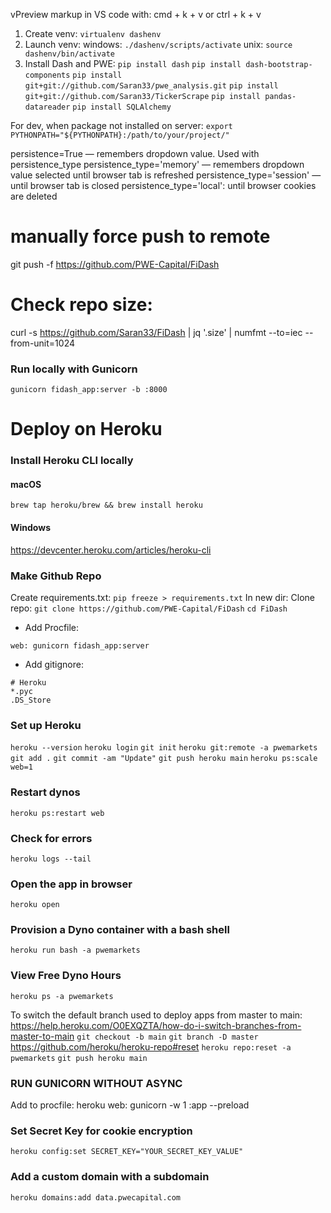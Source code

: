 vPreview markup in VS code with:
cmd + k + v
or
ctrl + k + v

1. Create venv:
`virtualenv dashenv`
2. Launch venv:
windows:
`./dashenv/scripts/activate`
unix:
`source dashenv/bin/activate`
3. Install Dash and PWE:
`pip install dash`
`pip install dash-bootstrap-components`
`pip install git+git://github.com/Saran33/pwe_analysis.git`
`pip install git+git://github.com/Saran33/TickerScrape`
`pip install pandas-datareader`
`pip install SQLAlchemy`

For dev, when package not installed on server:
`export PYTHONPATH="${PYTHONPATH}:/path/to/your/project/"`

persistence=True — remembers dropdown value. Used with persistence_type
persistence_type='memory'  — remembers dropdown value selected until browser tab is refreshed
persistence_type='session' — until browser tab is closed
persistence_type='local': until browser cookies are deleted

# manually force push to remote
git push -f https://github.com/PWE-Capital/FiDash


# Check repo size:
curl -s https://github.com/Saran33/FiDash | jq '.size' | numfmt --to=iec --from-unit=1024

### Run locally with Gunicorn
`gunicorn fidash_app:server -b :8000`

# Deploy on Heroku
### Install Heroku CLI locally
#### macOS
`brew tap heroku/brew && brew install heroku`
#### Windows
https://devcenter.heroku.com/articles/heroku-cli

### Make Github Repo
Create requirements.txt:
`pip freeze > requirements.txt`
In new dir:
Clone repo:
`git clone https://github.com/PWE-Capital/FiDash`
`cd FiDash`
- Add Procfile:
```zzh
web: gunicorn fidash_app:server
```
- Add gitignore:
```zzh
# Heroku
*.pyc
.DS_Store
```

### Set up Heroku
`heroku --version`
`heroku login`
`git init`
`heroku git:remote -a pwemarkets`
`git add .`
`git commit -am "Update"`
`git push heroku main`
`heroku ps:scale web=1`

### Restart dynos
`heroku ps:restart web`

### Check for errors
`heroku logs --tail`
### Open the app in browser
`heroku open`
### Provision a Dyno container with a bash shell
`heroku run bash -a pwemarkets`

### View Free Dyno Hours
`heroku ps -a pwemarkets`

To switch the default branch used to deploy apps from master to main:
https://help.heroku.com/O0EXQZTA/how-do-i-switch-branches-from-master-to-main
`git checkout -b main`
`git branch -D master`
https://github.com/heroku/heroku-repo#reset
`heroku repo:reset -a pwemarkets`
`git push heroku main`

### RUN GUNICORN WITHOUT ASYNC
Add to procfile:
heroku web: gunicorn -w 1 :app --preload

### Set Secret Key for cookie encryption
`heroku config:set SECRET_KEY="YOUR_SECRET_KEY_VALUE"`

### Add a custom domain with a subdomain
`heroku domains:add data.pwecapital.com`
